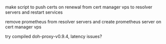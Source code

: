 make script to push certs on renewal from cert manager vps to resolver servers and restart services

remove prometheus from resolver servers and create prometheus server on cert manager vps

try compiled doh-proxy-v0.9.4, latency issues?
